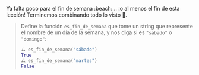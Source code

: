 Ya falta poco para el fin de semana :beach:... ¡o al menos el fin de esta lección! Terminemos combinando todo lo visto :eyes:.

> Define la función `es_fin_de_semana` que tome un string que represente el nombre de un día de la semana, y nos diga si es `"sábado"` o `"domingo"`:
>
> ```python
> ム es_fin_de_semana("sábado")
> True
> ム es_fin_de_semana("martes")
> False
> ```

